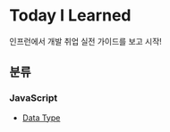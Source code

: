 # Today I Learned

인프런에서 개발 취업 실전 가이드를 보고 시작!

## 분류

### JavaScript

- [Data Type]("https://github.com/dinomoon/TIL/blob/master/JavaScript/data_type.md")
